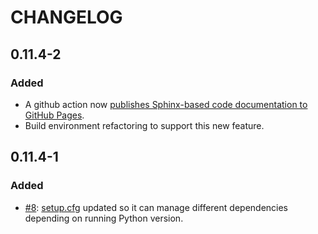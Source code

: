 # CHANGELOG

## 0.11.4-2
### Added
* A github action now [publishes Sphinx-based code documentation to GitHub Pages](https://jmnavarrol.github.io/python-multigit/).
* Build environment refactoring to support this new feature.

## 0.11.4-1
### Added
* [#8](https://github.com/jmnavarrol/python-multigit/issues/8): [setup.cfg](./src/setup.cfg) updated so it can manage different dependencies depending on running Python version.
